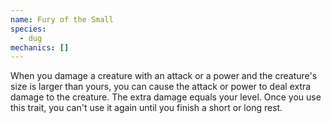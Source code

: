```yaml
---
name: Fury of the Small
species:
  - dug
mechanics: []
---
```

When you damage a creature with an attack or a power and the creature's size is larger than yours, you can cause the attack or power to deal extra damage to the creature. The extra damage equals your level. Once you use this trait, you can't use it again until you finish a short or long rest.
